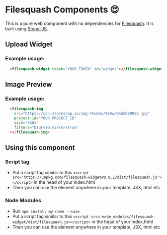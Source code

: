 # Filesquash Components 😍

This is a pure web component with no dependencies for [Filesquash](https://filesquash.io). It is built using [StencilJS](https://stenciljs.com).

## Upload Widget

### Example usage:

```html
  <filesquash-widget token="YOUR_TOKEN" id="widget"></filesquash-widget>
```

## Image Preview

### Example usage:

```html
  <filesquash-img
    src="https://cdn.stocksnap.io/img-thumbs/960w/QKW5BYR0Q2.jpg"
    project-id="YOUR_PROJECT_ID"
    size="560x"
    filters="blur=10;mirror=true"
  ></filesquash-img>
```

## Using this component

### Script tag

- Put a script tag similar to this `<script src='https://unpkg.com/filesquash-widget@0.0.1/dist/filesquash.js'></script>` in the head of your index.html
- Then you can use the element anywhere in your template, JSX, html etc

### Node Modules
- Run `npm install my-name --save`
- Put a script tag similar to this `<script src='node_modules/filesquash-widget/dist/filesquash.js></script>` in the head of your index.html
- Then you can use the element anywhere in your template, JSX, html etc
